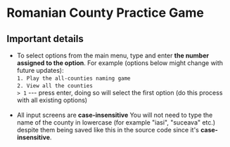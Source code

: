# Romanian County Practice Game
## Important details
- To select options from the main menu, type and enter **the number assigned to the option**. For example (options below might change with future updates):<br>
  ```1. Play the all-counties naming game```<br>
  ```2. View all the counties```<br>
  ```> 1``` --- press enter, doing so will select the first option (do this process with all existing options)<br> <br>
- All input screens are **case-insensitive**
  You will not need to type the name of the county in lowercase (for example "iasi", "suceava" etc.) despite them being saved like this in the source code since it's **case-insensitive**.
